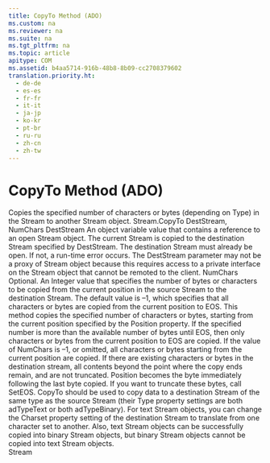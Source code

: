 ```yaml
---
title: CopyTo Method (ADO)
ms.custom: na
ms.reviewer: na
ms.suite: na
ms.tgt_pltfrm: na
ms.topic: article
apitype: COM
ms.assetid: b4aa5714-916b-48b8-8b09-cc2708379602
translation.priority.ht: 
  - de-de
  - es-es
  - fr-fr
  - it-it
  - ja-jp
  - ko-kr
  - pt-br
  - ru-ru
  - zh-cn
  - zh-tw
---
```

# CopyTo Method (ADO)
<?xml version="1.0" encoding="utf-8"?>
<developerReferenceWithSyntaxDocument xmlns="http://ddue.schemas.microsoft.com/authoring/2003/5" xmlns:xlink="http://www.w3.org/1999/xlink" xmlns:xsi="http://www.w3.org/2001/XMLSchema-instance" xsi:schemaLocation="http://ddue.schemas.microsoft.com/authoring/2003/5 http://dduestorage.blob.core.windows.net/ddueschema/developer.xsd">
  <introduction>
    <para>Copies the specified number of characters or bytes (depending on <legacyLink xlink:href="f6a17e8c-7a28-48d0-bded-76b9e0cf7639">Type</legacyLink>) in the <legacyLink xlink:href="0514531f-009d-4519-abc3-d727014a39f1">Stream</legacyLink> to another <legacyBold>Stream</legacyBold> object.</para>
  </introduction>
  <syntaxSection>
    <legacySyntax>
<parameterReference>Stream</parameterReference><legacyBold>.CopyTo</legacyBold> <parameterReference>DestStream</parameterReference><legacyBold>, </legacyBold><parameterReference>NumChars</parameterReference></legacySyntax>
  </syntaxSection>
  <parameters>
    <content>
      <definitionTable>
        <definedTerm> <legacyItalic>DestStream</legacyItalic> </definedTerm>
        <definition>
          <para>An object variable value that contains a reference to an open <legacyBold>Stream</legacyBold> object. The current <legacyBold>Stream</legacyBold> is copied to the destination <legacyBold>Stream</legacyBold> specified by <legacyItalic>DestStream</legacyItalic>. The destination <legacyBold>Stream</legacyBold> must already be open. If not, a run-time error occurs.</para>
          <alert class="note">
            <para>The <legacyItalic>DestStream</legacyItalic> parameter may not be a proxy of <legacyBold>Stream</legacyBold> object because this requires access to a private interface on the <legacyBold>Stream</legacyBold> object that cannot be remoted to the client.</para>
          </alert>
        </definition>
        <definedTerm> <legacyItalic>NumChars</legacyItalic> </definedTerm>
        <definition>
          <para>Optional. An <languageKeyword>Integer</languageKeyword> value that specifies the number of bytes or characters to be copied from the current position in the source <legacyBold>Stream</legacyBold> to the destination <legacyBold>Stream</legacyBold>. The default value is –1, which specifies that all characters or bytes are copied from the current position to <legacyLink xlink:href="57e08c5f-f3ed-4ecd-8c66-50b83b1031d1">EOS</legacyLink>.</para>
        </definition>
      </definitionTable>
    </content>
  </parameters>
  <languageReferenceRemarks>
    <content>
      <para>This method copies the specified number of characters or bytes, starting from the current position specified by the <legacyLink xlink:href="daa8319a-49aa-4c1c-9af6-0b01e9ab2f9d">Position</legacyLink> property. If the specified number is more than the available number of bytes until <legacyBold>EOS</legacyBold>, then only characters or bytes from the current position to <legacyBold>EOS</legacyBold> are copied. If the value of <legacyItalic>NumChars </legacyItalic>is –1, or omitted, all characters or bytes starting from the current position are copied.</para>
      <para>If there are existing characters or bytes in the destination stream, all contents beyond the point where the copy ends remain, and are not truncated. <legacyBold>Position</legacyBold> becomes the byte immediately following the last byte copied. If you want to truncate these bytes, call <legacyLink xlink:href="707c18ca-6a56-4970-bbd6-ae1fb86a0b8a">SetEOS</legacyLink>.</para>
      <para>
        <legacyBold>CopyTo</legacyBold> should be used to copy data to a destination <legacyBold>Stream</legacyBold> of the same type as the source <legacyBold>Stream</legacyBold> (their <legacyBold>Type</legacyBold> property settings are both <legacyBold>adTypeText</legacyBold> or both <legacyBold>adTypeBinary</legacyBold>). For text <legacyBold>Stream</legacyBold> objects, you can change the <legacyLink xlink:href="e42507cb-9b46-4ce4-8191-2948eaf14ca2">Charset</legacyLink> property setting of the destination <legacyBold>Stream</legacyBold> to translate from one character set to another. Also, text <legacyBold>Stream</legacyBold> objects can be successfully copied into binary <legacyBold>Stream</legacyBold> objects, but binary <legacyBold>Stream</legacyBold> objects cannot be copied into text <legacyBold>Stream</legacyBold> objects.</para>
    </content>
  </languageReferenceRemarks>
  <section>
    <title>Applies To</title>
    <content>
      <para>
        <link xlink:href="0514531f-009d-4519-abc3-d727014a39f1">Stream</link>
      </para>
    </content>
  </section>
  <relatedTopics />
</developerReferenceWithSyntaxDocument>